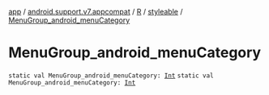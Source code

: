 [app](../../../index.md) / [android.support.v7.appcompat](../../index.md) / [R](../index.md) / [styleable](index.md) / [MenuGroup_android_menuCategory](.)

# MenuGroup_android_menuCategory

`static val MenuGroup_android_menuCategory: `[`Int`](https://kotlinlang.org/api/latest/jvm/stdlib/kotlin/-int/index.html)
`static val MenuGroup_android_menuCategory: `[`Int`](https://kotlinlang.org/api/latest/jvm/stdlib/kotlin/-int/index.html)